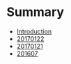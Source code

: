 # Summary

* [Introduction](README.md)
* [20170122](20170122.md)
* [20170121](20170121.md)
* [201607](2016b144_7_c6d4.md)

